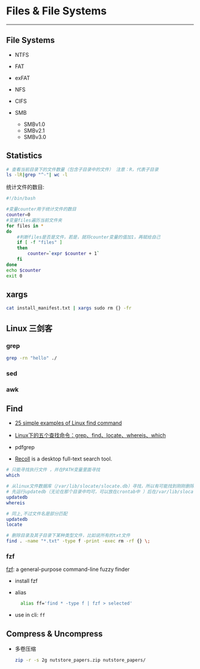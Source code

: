 # Files & File Systems

---

## File Systems

* NTFS

* FAT

* exFAT

* NFS

* CIFS

* SMB
    * SMBv1.0
    * SMBv2.1
    * SMBv3.0


## Statistics

```sh
# 查看当前目录下的文件数量（包含子目录中的文件） 注意：R，代表子目录
ls -lR|grep "^-"| wc -l
```

统计文件的数目:

```bash
#!/bin/bash

#变量counter用于统计文件的数目
counter=0
#变量files遍历当前文件夹
for files in *
do
	#判断files是否是文件，若是，就将counter变量的值加1，再赋给自己
	if [ -f "files" ]
	then
		counter=`expr $counter + 1`
	fi
done
echo $counter
exit 0
```

## xargs

```sh
cat install_manifest.txt | xargs sudo rm {} -fr
```


## Linux 三剑客

### grep

```sh
grep -rn "hello" ./

```

### sed

### awk



## Find

* [25 simple examples of Linux find command](http://www.binarytides.com/linux-find-command-examples/)

* [Linux下的五个查找命令：grep、find、locate、whereis、which](http://www.cnblogs.com/wanqieddy/archive/2011/07/15/2107071.html)

* pdfgrep

* [Recoll](https://www.lesbonscomptes.com/recoll/) is a desktop full-text search tool.

```bash
# 只能寻找执行文件 ，并在PATH变量里面寻找
which

# 从linux文件数据库（/var/lib/slocate/slocate.db）寻找，所以有可能找到刚刚删除或者没有发现新建的文件
# 先运行updatedb（无论在那个目录中均可，可以放在crontab中 ）后在/var/lib/slocate/下生成 slocate.db 数据库即可快速查找，在命令提示符下直接执行#updatedb命令即可
updatedb
whereis

# 同上,不过文件名是部分匹配
updatedb
locate

# 删除目录及其子目录下某种类型文件，比如说所有的txt文件
find . -name "*.txt" -type f -print -exec rm -rf {} \;
```

### fzf

[fzf](https://github.com/junegunn/fzf): a general-purpose command-line fuzzy finder

- install fzf

- alias
  ```sh
	alias ff='find * -type f | fzf > selected'
	```

- use in cli: `ff`

## Compress & Uncompress

* 多卷压缩
  ```sh
  zip -r -s 2g nutstore_papers.zip nutstore_papers/
  ```
